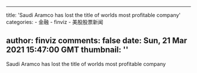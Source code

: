 
---
title: 'Saudi Aramco has lost the title of worlds most profitable company'
categories: 
    - 金融
    - finviz
    - 美股股票新闻

author: finviz
comments: false
date: Sun, 21 Mar 2021 15:47:00 GMT
thumbnail: ''
---

<div>   
Saudi Aramco has lost the title of worlds most profitable company  
</div>
            